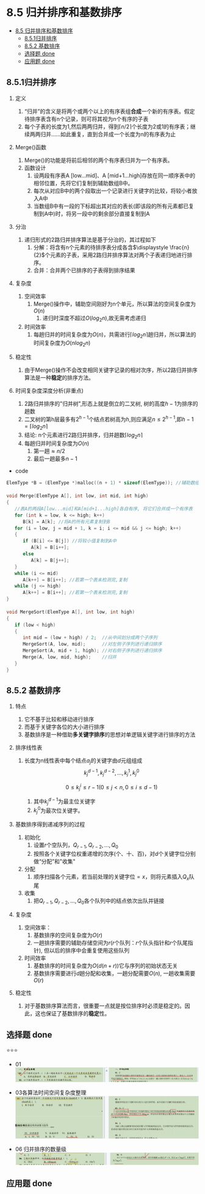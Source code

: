 # 8.5 归并排序和基数排序

- [8.5 归并排序和基数排序](#85-归并排序和基数排序)
  - [8.5.1归并排序](#851归并排序)
  - [8.5.2 基数排序](#852-基数排序)
  - [选择题 done](#选择题-done)
  - [应用题 done](#应用题-done)

## 8.5.1归并排序

1. 定义
   1. “归并”的含义是将两个或两个以上的有序表组**合成**一个新的有序表。假定待排序表含有n个记录，则可将其视为n个有序的子表
   2. 每个子表的长度为1,然后两两归并，得到$\lceil n/2 \rceil$个长度为2或1的有序表；继续两两归并……如此重复，直到合并成一个长度为n的有序表为止

2. Merge()函数
   1. Merge()的功能是将前后相邻的两个有序表归并为一个有序表。
   2. 函数设计
      1. 设两段有序表A [low...mid]、A [mid+1...high]存放在同一顺序表中的相邻位置，先将它们复制到辅助数组B中。
      2. 每次从对应B中的两个段取出一个记录进行关键字的比较，将较小者放入A中
      3. 当数组B中有一段的下标超出其对应的表长(即该段的所有元素都已复制到A中)时，将另一段中的剩余部分直接复制到A

3. 分治
   1. 递归形式的2路归并排序算法是基于分治的，其过程如下
      1. 分解：将含有n个元素的待排序表分成各含$\displaystyle \frac{n}{2}$个元素的子表，采用2路归并排序算法对两个子表递归地进行排序。
      2. 合并：合并两个已排序的子表得到排序结果

4. 复杂度
   1. 空间效率
      1. Merge()操作中，辅助空间刚好为n个单元，所以算法的空间复杂度为$O(n)$
         1. 递归时深度不超过$O(log_2n)$,故无需考虑递归
   2. 时间效率
      1. 每趟归并的时间复杂度为$O(n)$，共需进行$\lceil log_2n \rceil$趟归并，所以算法的时间复杂度为$O(nlog_2n)$

5. 稳定性
   1. 由于Merge()操作不会改变相同关键字记录的相对次序，所以2路归并排序算法是一种**稳定**的排序方法。

6. 时间复杂度深度分析(非重点)
   1. 2路归并排序的"归并树",形态上就是倒立的二叉树, 树的高度$h-1$为排序的趟数
   2. 二叉树的第h层最多有$2^{h-1}$个结点若树高为$h$,则应满足$n \le 2^{h-1}$,即$h-1=\lceil log_2n \rceil$
   3. 结论: n个元素进行2路归并排序，归并趟数$\lceil log_2n \rceil$
   4. 每趟归并时间复杂度为$O(n)$
      1. 第一趟$≈n/2$
      2. 最后一趟最多$n-1$

- code

```c
ElemType *B = (ElemType *)malloc((n + 1) * sizeof(ElemType)); //辅助数组B

void Merge(ElemType A[], int low, int mid, int high)
{
   //表A的两段A[low...mid]和A[mid+1...high]各自有序, 将它们合并成一个有序表
   for (int k = low, k <= high; k++)
      B[k] = A[k]; //将A的所有元素复制到B
   for (i = low, j = mid + 1, k = i; i <= mid && j <= high; k++)
   {
      if (B[i] <= B[j]) //将较小值复制到A中
         A[k] = B[i++];
      else
         A[k] = B[j++];
   }
   while (i <= mid)
      A[k++] = B[i++]; //若第一个表未检测完,复制
   while (j <= high)
      A[k++] = B[i++]; //若第一个表未检测完,复制
}

void MergeSort(ElemType A[], int low, int high)
{
   if (low < high)
   {
      int mid = (low + high) / 2;  //从中间划分成两个子序列
      MergeSort(A, low, mid);      //对左侧子序列进行递归排序
      MergeSort(A, mid + 1, high); //对右侧子序列进行递归排序
      Merge(A, low, mid, high);    //归并
   }
}
```

## 8.5.2 基数排序

1. 特点  
   1. 它不基于比较和移动进行排序
   2. 而基于关键字各位的大小进行排序
   3. 基数排序是一种借助**多关键字排序**的思想对单逻辑关键字进行排序的方法

2. 排序线性表
   1. 长度为n线性表中每个结点$a_j$的关键字由$d$元组组成
      $$\displaystyle k_j^{d-1},k_j^{d-2},\dots,k_j^{1},k_j^{0}$$

      $$0 \le k_j^i \le r-1 (0 \le j <n,0 \le i \le d-1)$$
      1. 其中$k_j^{d-1}$为最主位关键字
      2. $k_j^0$为最次位关键字。

3. 基数排序得到递减序列的过程
   1. 初始化
      1. 设置$r$个空队列，$Q_{r-1},Q_{r-2},...,Q_0$
      2. 按照各个关键字位权重递增的次序(个、十、百)，对$d$个关键字位分别做“分配”和"收集"
   2. 分配
      1. 顺序扫描各个元素，若当前处理的关键字位$=x$，则将元素插入$Q_x$队尾
   3. 收集
      1. 把$Q_{r-1},Q_{r-2},...,Q_0$各个队列中的结点依次出队并链接

4. 复杂度
   1. 空间效率：
      1. 基数排序的空间复杂度为$O(r)$
      2. 一趟排序需要的辅助存储空间为$r$($r$个队列：$r$个队头指针和$r$个队尾指针), 但以后的排序中会重复使用这些队列
   2. 时间效率
      1. 基数排序的时间复杂度为$O(d(n+r))$它与序列的初始状态无关
      2. 基数排序需要进行$d$趟分配和收集，一趟分配需要$O(n)$, 一趟收集需要$O(r)$

5. 稳定性
   1. 对于基数排序算法而言，很重要一点就是按位排序时必须是稳定的。因此，这也保证了基数排序的**稳定**性。

## 选择题 done

⭐⭐⭐

- 01![20220913234704](https://raw.githubusercontent.com/Logible/Image/main/note_image/20220913234704.png)

- 03各算法时间空间复杂度整理![20220913234951](https://raw.githubusercontent.com/Logible/Image/main/note_image/20220913234951.png)
- 06 归并排序的数量级![20220913235402](https://raw.githubusercontent.com/Logible/Image/main/note_image/20220913235402.png)

## 应用题 done
